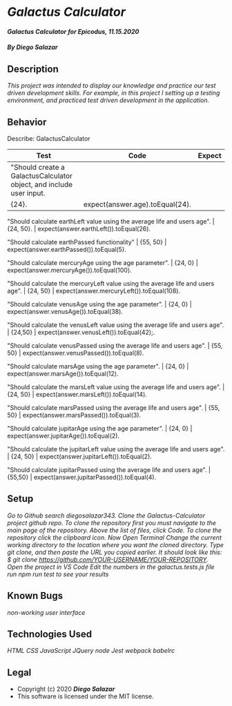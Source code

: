 # _Galactus Calculator_

#### _Galactus Calculator for Epicodus, 11.15.2020_

#### _By Diego Salazar_

## Description
_This project was intended to display our knowledge and practice our test driven development skills. For example, in this project I setting up a testing environment, and practiced test driven development in the application._

## Behavior

Describe: GalactusCalculator

Test | Code | Expect
------ | ------ | ------------
"Should create a GalactusCalculator object, and include user input. |
 {24}. |  expect(answer.age).toEqual(24).

"Should calculate earthLeft value using the average life and users age". |  {24, 50}.  | expect(answer.earthLeft()).toEqual(26).

"Should calculate earthPassed functionality" | {55, 50} | expect(answer.earthPassed()).toEqual(5).

"Should calculate mercuryAge using the age parameter". | {24, 0} | expect(answer.mercuryAge()).toEqual(100).

"Should calculate the mercuryLeft value using the average life and users age". | {24, 50}  | expect(answer.mercuryLeft()).toEqual(108).

"Should calculate venusAge using the age parameter". | {24, 0} | expect(answer.venusAge()).toEqual(38).

"Should calculate the venusLeft value using the average life and users age".
| {24,50} | expect(answer.venusLeft()).toEqual(42);.

"Should calculate venusPassed using the average life and users age". | {55, 50} | expect(answer.venusPassed()).toEqual(8).

"Should calculate marsAge using the age parameter". | {24, 0} | expect(answer.marsAge()).toEqual(12).

"Should calculate the marsLeft value using the average life and users age". | {24, 50} | expect(answer.marsLeft()).toEqual(14).

"Should calculate marsPassed using the average life and users age". | {55, 50} | expect(answer.marsPassed()).toEqual(3).

"Should calculate jupitarAge using the age parameter". | {24, 0} | expect(answer.jupitarAge()).toEqual(2).

"Should calculate the jupitarLeft value using the average life and users age".
| {24, 50} | expect(answer.jupitarLeft()).toEqual(2).

"Should calculate jupitarPassed using the average life and users age". | {55,50} | expect(answer.jupitarPassed()).toEqual(4).

## Setup
_Go to Github_
_search diegosalazar343._
_Clone the Galactus-Calculator project github repo._
_To clone the repository first you must navigate to the main page of the repository._
_Above the list of files, click Code._
_To clone the repository click the clipboard icon._
_Now Open Terminal_
_Change the current working directory to the location where you want the cloned directory._
_Type git clone, and then paste the URL you copied earlier. It should look like this: $ git clone https://github.com/YOUR-USERNAME/YOUR-REPOSITORY._
_Open the project in VS Code_
_Edit the numbers in the galactus.tests.js file_
_run npm run test to see your results_

## Known Bugs
_non-working user interface_

## Technologies Used
_HTML_
_CSS_
_JavaScript_
_JQuery_
_node_
_Jest_
_webpack_
_babelrc_

## Legal
* Copyright (c) 2020 **_Diego Salazar_**
* This software is licensed under the MIT license.
